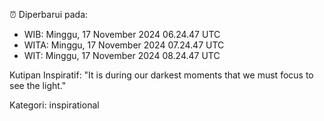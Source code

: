 ⏰ Diperbarui pada:
- WIB: Minggu, 17 November 2024 06.24.47 UTC
- WITA: Minggu, 17 November 2024 07.24.47 UTC
- WIT: Minggu, 17 November 2024 08.24.47 UTC

Kutipan Inspiratif:
"It is during our darkest moments that we must focus to see the light."


Kategori: inspirational

